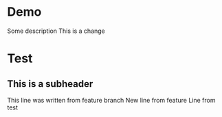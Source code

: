 # Demo

Some description 
This is a change
# Test


## This is a subheader
This line was written from feature branch
New line from feature
Line from test
